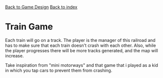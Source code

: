 [Back to Game Design](index)
[Back to index](/index)

# Train Game 

Each train will go on a track. The player is the manager of this railroad and has to make sure that each train doesn't crash with each other. Also, while the player progresses there will be more tracks generated, and the map will increase.

Take inspiration from "mini motorways" and that game that i played as a kid in which you tap cars to prevent them from crashing.

